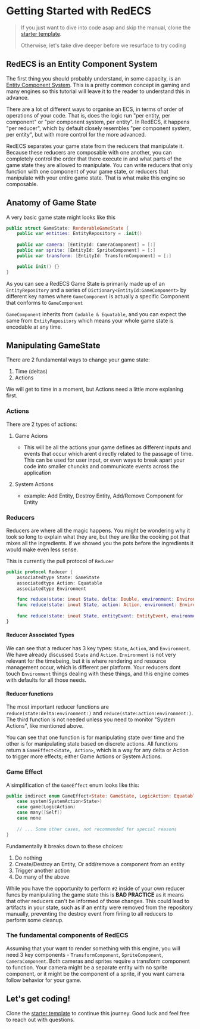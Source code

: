 # Getting Started with RedECS

> If you just want to dive into code asap and skip the manual, clone the [starter template](https://github.com/RedECSEngine/starter-template). 
> 
> Otherwise, let's take dive deeper before we resurface to try coding


## RedECS is an Entity Component System
The first thing you should probably understand, in some capacity, is an [Entity Component System](https://en.wikipedia.org/wiki/Entity_component_system). This is a pretty common concept in gaming and many engines so this tutorial will leave it to the reader to understand this in advance.

There are a lot of different ways to organise an ECS, in terms of order of operations of your code. That is, does the logic run "per entity, per component" or "per component system, per entity". In RedECS, it happens "per reducer", which by default closely resembles "per component system, per entity", but with more control for the more advanced.

RedECS separates your game state from the reducers that manipulate it. Because these reducers are composable with one another, you can completely control the order that there execute in and what parts of the game state they are allowed to manipulate. You can write reducers that only function with one component of your game state, or reducers that manipulate with your entire game state. That is what make this engine so composable.

## Anatomy of Game State

A very basic game state might looks like this

```swift
public struct GameState: RenderableGameState {
    public var entities: EntityRepository = .init()
    
    public var camera: [EntityId: CameraComponent] = [:]
    public var sprite: [EntityId: SpriteComponent] = [:]
    public var transform: [EntityId: TransformComponent] = [:]

    public init() {}
}

```

As you can see a RedECS Game State is primarily made up of an `EntityRepository` and a series of `Dictionary<EntityId:GameComponent>` by different key names where `GameComponent` is actually a specific Component that conforms to `GameComponent`

`GameComponent` inherits from `Codable & Equatable`, and you can expect the same from `EntityRepository` which means your whole game state is encodable at any time.

## Manipulating GameState

There are 2 fundamental ways to change your game state:

1. Time (deltas)
2. Actions

We will get to time in a moment, but Actions need a little more explaning first.

### Actions
There are 2 types of actions:

1. Game Acions
	- This will be all the actions your game defines as different inputs and events that occur which arent directly related to the passage of time. This can be used for user input, or even ways to break apart your code into smaller chuncks and communicate events across the application

2. System Actions
	- example: Add Entity, Destroy Entity, Add/Remove Component for Entity

### Reducers

Reducers are where all the magic happens. You might be wondering why it took so long to explain what they are, but they are like the cooking pot that mixes all the ingredients. If we showed you the pots before the ingredients it would make even less sense.

This is currently the pull protocol of `Reducer`

```swift
public protocol Reducer {
    associatedtype State: GameState
    associatedtype Action: Equatable
    associatedtype Environment

    func reduce(state: inout State, delta: Double, environment: Environment) -> GameEffect<State, Action>
    func reduce(state: inout State, action: Action, environment: Environment) -> GameEffect<State, Action>
    
    func reduce(state: inout State, entityEvent: EntityEvent, environment: Environment) -> GameEffect<State, Action> // Has default implementation to do nothing
}
```

#### Reducer Associated Types
We can see that a reducer has 3 key types: `State`, `Action`, and `Environment`. We have already discussed `State` and `Action`. `Environment` is not very relevant for the timebeing, but it is where rendering and resource management occur, which is different per platform. Your reducers dont touch `Environment` things dealing with these things, and this engine comes with defaults for all those needs.

#### Reducer functions

The most important reducer functions are `reduce(state:delta:environment:)` and `reduce(state:action:environment:)`. The third function is not needed unless you need to monitor "System Actions", like mentioned above.

You can see that one function is for manipulating state over time and the other is for manipulating state based on discrete actions. All functions return a `GameEffect<State, Action>`, which is a way for any delta or Action to trigger more effects; either Game Actions or System Actions.

### Game Effect

A simplification of the `GameEffect` enum looks like this:

```swift
public indirect enum GameEffect<State: GameState, LogicAction: Equatable> {
    case system(SystemAction<State>)
    case game(LogicAction)
    case many([Self])
    case none
    
    // ... Some other cases, not recommended for special reasons
}
```

Fundamentally it breaks down to these choices:

1. Do nothing
2. Create/Destroy an Entity, Or add/remove a component from an entity
3. Trigger another action
4. Do many of the above

While you have the opportunity to perform `#2` inside of your own reducer funcs by manipulating the game state this is **BAD PRACTICE** as it means that other reducers can't be informed of those changes. This could lead to artifacts in your state, such as if an entity were removed from the repository manually, preventing the destroy event from firiing to all reducers to perform some cleanup.

### The fundamental components of RedECS
Assuming that your want to render something with this engine, you will need 3 key components - `TransformComponent`, `SpriteComponent`, `CameraComponent`. Both cameras and sprites require a transform component to function. Your camera might be a separate entity with no sprite component, or it might be the component of a sprite, if you want camera follow behavior for your game.


## Let's get coding!
Clone the [starter template](https://github.com/RedECSEngine/starter-template) to continue this journey. Good luck and feel free to reach out with questions.

